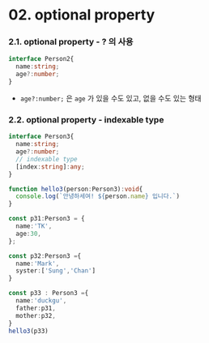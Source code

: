 # 02. optional property


### 2.1. optional property - ? 의 사용

```ts
interface Person2{
  name:string;
  age?:number;
}

```
- `age?:number;` 은 `age` 가 있을 수도 있고, 없을 수도 있는 형태


### 2.2. optional property - indexable type

```ts
interface Person3{
  name:string;
  age?:number;
  // indexable type
  [index:string]:any;
}

function hello3(person:Person3):void{
  console.log(`안녕하세여! ${person.name} 입니다.`)
}

const p31:Person3 = {
  name:'TK',
  age:30,
};

const p32:Person3 ={
  name:'Mark',
  syster:['Sung','Chan']
}

const p33 : Person3 ={
  name:'duckgu',
  father:p31,
  mother:p32,
}
hello3(p33)

```